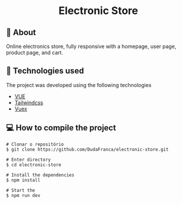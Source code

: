 <h1 align="center">Electronic Store</h1>

## 🔖 About
Online electronics store, fully responsive with a homepage, user page, product page, and cart.

## 🚀 Technologies used
The project was developed using the following technologies
<ul>
    <li>
        <a href="https://vuejs.org/">VUE</a>
    </li>
    <li>
        <a href="https://tailwindcss.com/">Tailwindcss</a>
    </li>
    <li>
     <a href="https://vuex.vuejs.org/">Vuex</a>
    </li>
</ul>

## 💻 How to compile the project
    # Clonar o repositório
    $ git clone https://github.com/DudaFranca/electronic-store.git

    # Enter directory
    $ cd electronic-store

    # Install the dependencies
    $ npm install

    # Start the
    $ npm run dev



    